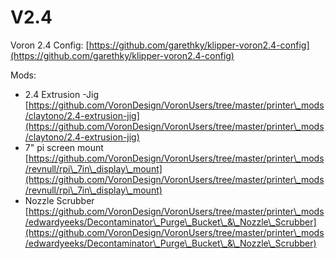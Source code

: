 # V2.4

Voron 2.4 Config: [https://github.com/garethky/klipper-voron2.4-config](https://github.com/garethky/klipper-voron2.4-config)

Mods:

* 2.4 Extrusion -Jig [https://github.com/VoronDesign/VoronUsers/tree/master/printer\_mods/claytono/2.4-extrusion-jig](https://github.com/VoronDesign/VoronUsers/tree/master/printer\_mods/claytono/2.4-extrusion-jig)
* 7" pi screen mount [https://github.com/VoronDesign/VoronUsers/tree/master/printer\_mods/revnull/rpi\_7in\_display\_mount](https://github.com/VoronDesign/VoronUsers/tree/master/printer\_mods/revnull/rpi\_7in\_display\_mount)
* Nozzle Scrubber [https://github.com/VoronDesign/VoronUsers/tree/master/printer\_mods/edwardyeeks/Decontaminator\_Purge\_Bucket\_&\_Nozzle\_Scrubber](https://github.com/VoronDesign/VoronUsers/tree/master/printer\_mods/edwardyeeks/Decontaminator\_Purge\_Bucket\_&\_Nozzle\_Scrubber)
